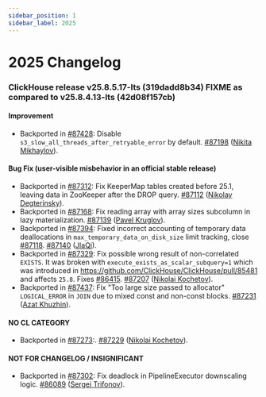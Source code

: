 ```yaml
---
sidebar_position: 1
sidebar_label: 2025
---
```


# 2025 Changelog

### ClickHouse release v25.8.5.17-lts (319dadd8b34) FIXME as compared to v25.8.4.13-lts (42d08f157cb)

#### Improvement
* Backported in [#87428](https://github.com/ClickHouse/ClickHouse/issues/87428): Disable `s3_slow_all_threads_after_retryable_error` by default. [#87198](https://github.com/ClickHouse/ClickHouse/pull/87198) ([Nikita Mikhaylov](https://github.com/nikitamikhaylov)).

#### Bug Fix (user-visible misbehavior in an official stable release)
* Backported in [#87312](https://github.com/ClickHouse/ClickHouse/issues/87312): Fix KeeperMap tables created before 25.1, leaving data in ZooKeeper after the DROP query. [#87112](https://github.com/ClickHouse/ClickHouse/pull/87112) ([Nikolay Degterinsky](https://github.com/evillique)).
* Backported in [#87168](https://github.com/ClickHouse/ClickHouse/issues/87168): Fix reading array with array sizes subcolumn in lazy materialization. [#87139](https://github.com/ClickHouse/ClickHouse/pull/87139) ([Pavel Kruglov](https://github.com/Avogar)).
* Backported in [#87394](https://github.com/ClickHouse/ClickHouse/issues/87394): Fixed incorrect accounting of temporary data deallocations in `max_temporary_data_on_disk_size` limit tracking, close [#87118](https://github.com/ClickHouse/ClickHouse/issues/87118). [#87140](https://github.com/ClickHouse/ClickHouse/pull/87140) ([JIaQi](https://github.com/JiaQiTang98)).
* Backported in [#87329](https://github.com/ClickHouse/ClickHouse/issues/87329): Fix possible wrong result of non-correlated `EXISTS`. It was broken with `execute_exists_as_scalar_subquery=1` which was introduced in https://github.com/ClickHouse/ClickHouse/pull/85481 and affects `25.8`. Fixes [#86415](https://github.com/ClickHouse/ClickHouse/issues/86415). [#87207](https://github.com/ClickHouse/ClickHouse/pull/87207) ([Nikolai Kochetov](https://github.com/KochetovNicolai)).
* Backported in [#87437](https://github.com/ClickHouse/ClickHouse/issues/87437): Fix "Too large size passed to allocator" `LOGICAL_ERROR` in `JOIN` due to mixed const and non-const blocks. [#87231](https://github.com/ClickHouse/ClickHouse/pull/87231) ([Azat Khuzhin](https://github.com/azat)).

#### NO CL CATEGORY

* Backported in [#87273](https://github.com/ClickHouse/ClickHouse/issues/87273):. [#87229](https://github.com/ClickHouse/ClickHouse/pull/87229) ([Nikolai Kochetov](https://github.com/KochetovNicolai)).

#### NOT FOR CHANGELOG / INSIGNIFICANT

* Backported in [#87302](https://github.com/ClickHouse/ClickHouse/issues/87302): Fix deadlock in PipelineExecutor downscaling logic. [#86089](https://github.com/ClickHouse/ClickHouse/pull/86089) ([Sergei Trifonov](https://github.com/serxa)).

